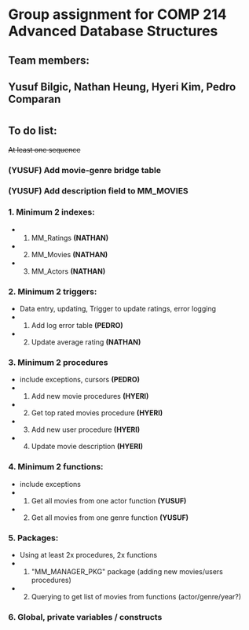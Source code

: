 # Group assignment for COMP 214 Advanced Database Structures
## Team members:
## Yusuf Bilgic, Nathan Heung, Hyeri Kim, Pedro Comparan

#

## To do list:
~~At least one sequence~~
### (YUSUF) Add movie-genre bridge table
### (YUSUF) Add description field to MM_MOVIES
### 1. Minimum 2 indexes:
- 1. MM_Ratings **(NATHAN)**
- 2. MM_Movies **(NATHAN)**
- 3. MM_Actors **(NATHAN)**
### 2. Minimum 2 triggers:
- Data entry, updating, Trigger to update ratings, error logging
- 1. Add log error table **(PEDRO)** 
- 2. Update average rating **(NATHAN)**
### 3. Minimum 2 procedures
- include exceptions, cursors **(PEDRO)**
- 1. Add new movie procedures **(HYERI)**
- 2. Get top rated movies procedure **(HYERI)**
- 3. Add new user procedure **(HYERI)**
- 4. Update movie description **(HYERI)**
### 4. Minimum 2 functions:
- include exceptions
- 1. Get all movies from one actor function **(YUSUF)**
- 2. Get all movies from one genre function **(YUSUF)**
### 5. Packages:
- Using at least 2x procedures, 2x functions
- 1. "MM_MANAGER_PKG" package (adding new movies/users procedures)
- 2. Querying to get list of movies from functions (actor/genre/year?)
### 6. Global, private variables / constructs
